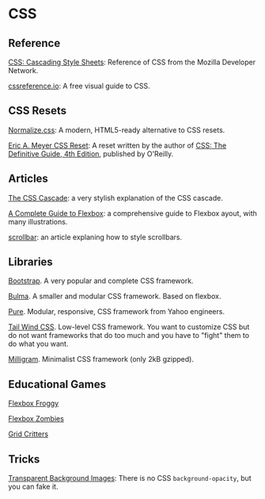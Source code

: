 CSS
===

Reference
---------

[CSS: Cascading Style Sheets](https://developer.mozilla.org/en-US/docs/Web/CSS): Reference of CSS from the Mozilla Developer Network.

[cssreference.io](https://cssreference.io/): A free visual guide to CSS.


CSS Resets
----------

[Normalize.css](https://necolas.github.io/normalize.css/): A modern, HTML5-ready alternative to CSS resets.

[Eric A. Meyer CSS Reset](https://meyerweb.com/eric/tools/css/reset/): A reset written by the author of [CSS: The Definitive Guide, 4th Edition](https://meyerweb.com/eric/books/css-tdg/), published by O'Reilly.

Articles
--------

[The CSS Cascade](https://wattenberger.com/blog/css-cascade): a very stylish explanation of the CSS cascade.

[A Complete Guide to Flexbox](https://css-tricks.com/snippets/css/a-guide-to-flexbox/): a comprehensive guide to Flexbox ayout, with many illustrations.

[scrollbar](https://css-tricks.com/almanac/properties/s/scrollbar/): an article explaning how to style scrollbars.


Libraries
---------

[Bootstrap](https://getbootstrap.com/). A very popular and complete CSS framework. 

[Bulma](https://bulma.io/). A smaller and modular CSS framework. Based on flexbox.

[Pure](https://purecss.io/). Modular, responsive, CSS framework from Yahoo engineers.

[Tail Wind CSS](https://tailwindcss.com/). Low-level CSS framework. You want to customize CSS but do not want frameworks that do too much and you have to "fight" them to do what you want.

[Milligram](https://milligram.io/). Minimalist CSS framework (only 2kB gzipped).


Educational Games
-----------------

[Flexbox Froggy](https://flexboxfroggy.com/)

[Flexbox Zombies](https://mastery.games/p/flexbox-zombies)

[Grid Critters](https://gridcritters.com/)


Tricks
------

[Transparent Background Images](https://css-tricks.com/snippets/css/transparent-background-images/): There is no CSS ``background-opacity``, but you can fake it.
